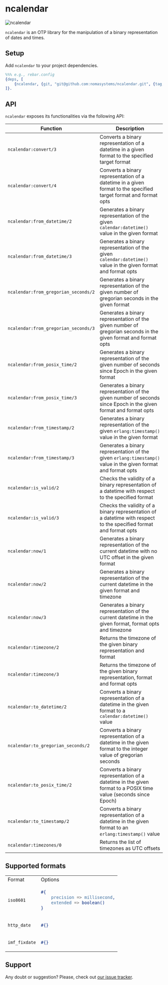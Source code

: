 # ncalendar

![ncalendar](https://github.com/nomasystems/ncalendar/actions/workflows/ci.yml/badge.svg)

`ncalendar` is an OTP library for the manipulation of a binary representation of dates and times.

## Setup

Add `ncalendar` to your project dependencies.

```erl
%%% e.g., rebar.config
{deps, [
    {ncalendar, {git, "git@github.com:nomasystems/ncalendar.git", {tag, "0.2.0"}}}
]}.
```

## API

`ncalendar` exposes its functionalities via the following API:

| Function | Description |
| --------  | ------------ |
| `ncalendar:convert/3` | Converts a binary representation of a datetime in a given format to the specified target format |
| `ncalendar:convert/4` | Converts a binary representation of a datetime in a given format to the specified target format and format opts |
| `ncalendar:from_datetime/2` | Generates a binary representation of the given `calendar:datetime()` value in the given format |
| `ncalendar:from_datetime/3` | Generates a binary representation of the given `calendar:datetime()` value in the given format and format opts|
| `ncalendar:from_gregorian_seconds/2` | Generates a binary representation of the given number of gregorian seconds in the given format |
| `ncalendar:from_gregorian_seconds/3` | Generates a binary representation of the given number of gregorian seconds in the given format and format opts |
| `ncalendar:from_posix_time/2` | Generates a binary representation of the given number of seconds since Epoch in the given format |
| `ncalendar:from_posix_time/3` | Generates a binary representation of the given number of seconds since Epoch in the given format and format opts |
| `ncalendar:from_timestamp/2` | Generates a binary representation of the given `erlang:timestamp()` value in the given format |
| `ncalendar:from_timestamp/3` | Generates a binary representation of the given `erlang:timestamp()` value in the given format and format opts |
| `ncalendar:is_valid/2` | Checks the validity of a binary representation of a datetime with respect to the specified format |
| `ncalendar:is_valid/3` | Checks the validity of a binary representation of a datetime with respect to the specified format and format opts |
| `ncalendar:now/1` | Generates a binary representation of the current datetime with no UTC offset in the given format |
| `ncalendar:now/2` | Generates a binary representation of the current datetime in the given format and timezone |
| `ncalendar:now/3` | Generates a binary representation of the current datetime in the given format, format opts and timezone |
| `ncalendar:timezone/2` | Returns the timezone of the given binary representation and format |
| `ncalendar:timezone/3` | Returns the timezone of the given binary representation, format and format opts |
| `ncalendar:to_datetime/2` | Converts a binary representation of a datetime in the given format to a `calendar:datetime()` value |
| `ncalendar:to_gregorian_seconds/2` | Converts a binary representation of a datetime in the given format to the integer value of gregorian seconds |
| `ncalendar:to_posix_time/2` | Converts a binary representation of a datetime in the given format to a POSIX time value (seconds since Epoch) |
| `ncalendar:to_timestamp/2` | Converts a binary representation of a datetime in the given format to an `erlang:timestamp()` value |
| `ncalendar:timezones/0` | Returns the list of timezones as UTC offsets |

## Supported formats

<table>
<tr>
<td>Format</td>
<td>Options</td>
</tr>
<tr>
<td><code>iso8601</code></td>
<td>

```erl
#{
    precision => millisecond,
    extended => boolean()
}
```
</td>
</tr>
<tr>
<td><code>http_date</code></td>
<td>

```erl
#{}
```
</td>
</tr>
<tr>
<td><code>imf_fixdate</code></td>
<td>

```erl
#{}
```
</td>
</tr>
</table>

## Support

Any doubt or suggestion? Please, check out [our issue tracker](https://github.com/nomasystems/ncalendar/issues).

